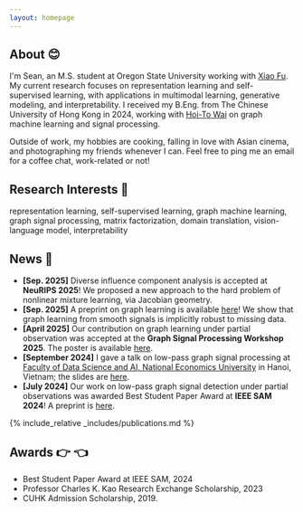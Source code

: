 ```yaml
---
layout: homepage
---
```


## About :blush:

I'm Sean, an M.S. student at Oregon State University working with [Xiao Fu](https://web.engr.oregonstate.edu/~fuxia). My current research focuses on representation learning and self-supervised learning, with applications in multimodal learning, generative modeling, and interpretability. I received my B.Eng. from The Chinese University of Hong Kong in 2024, working with [Hoi-To Wai](https://www1.se.cuhk.edu.hk/~htwai) on graph machine learning and signal processing.

Outside of work, my hobbies are cooking, falling in love with Asian cinema, and photographing my friends whenever I can. Feel free to ping me an email for a coffee chat, work-related or not!

## Research Interests :telescope:
representation learning, self-supervised learning, graph machine learning, graph signal processing, matrix factorization, domain translation, vision-language model, interpretability

## News :calendar:
- **[Sep. 2025]** Diverse influence component analysis is accepted at **NeuRIPS 2025**! We proposed a new approach to the hard problem of nonlinear mixture learning, via Jacobian geometry.
- **[Sep. 2025]** A preprint on graph learning is available [here](https://arxiv.org/abs/2509.14887)! We show that graph learning from smooth signals is implicitly robust to missing data.
- **[April 2025]** Our contribution on graph learning under partial observation was accepted at the **Graph Signal Processing Workshop 2025**. The poster is available [here](./assets/files/GSPW2025_Poster.pdf).
- **[September 2024]** I gave a talk on low-pass graph signal processing at [Faculty of Data Science and AI, National Economics University](https://fda.neu.edu.vn/) in Hanoi, Vietnam; the slides are [here](./assets/files/Talk_at_NEU_2024.pdf).
- **[July 2024]** Our work on low-pass graph signal detection under partial observations was awarded Best Student Paper Award at **IEEE SAM 2024**! A preprint is [here](https://arxiv.org/abs/2405.10001).

{% include_relative _includes/publications.md %}

## Awards :point_right: :point_left:

- Best Student Paper Award at IEEE SAM, 2024
- Professor Charles K. Kao Research Exchange Scholarship, 2023
- CUHK Admission Scholarship, 2019.

<!-- {% include_relative _includes/services.md %} -->
